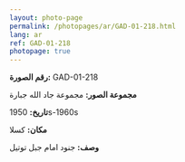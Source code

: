 ```yaml
---
layout: photo-page
permalink: /photopages/ar/GAD-01-218.html
lang: ar
ref: GAD-01-218
photopage: true
---
```


**رقم الصورة:** GAD-01-218

**مجموعة الصور:** مجموعة جاد الله جبارة

**تاريخ:**  1950s-1960s

**مكان:** كسلا

**وصف:** جنود امام جبل توتيل
